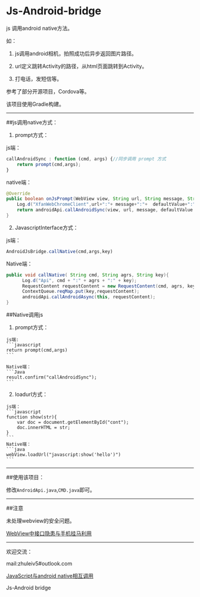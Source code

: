 Js-Android-bridge
=================
js 调用android native方法。

如：

1. js调用android相机，拍照成功后异步返回图片路径。

2. url定义跳转Activity的路径，从html页面跳转到Activity。

3. 打电话，发短信等。

参考了部分开源项目，Cordova等。

该项目使用Gradle构建。

------------------

##js调用native方式：

1. prompt方式：

  js端：

  ```javascript
  callAndroidSync : function (cmd, args) {//同步调用 prompt 方式
      return prompt(cmd,args);
  }
  ```
  
  native端：
  
  ```Java
  @Override
  public boolean onJsPrompt(WebView view, String url, String message, String defaultValue, JsPromptResult result) {
      Log.d("XfanWebChromeClient",url+":"+ message+":"+  defaultValue+":"+  result);
      return androidApi.callAndroidSync(view, url, message, defaultValue ,result);
  }
  ```
2. JavascriptInterface方式：

  js端：
  
  ```javascript
  AndroidJsBridge.callNative(cmd,args,key)
  ```
  
  Native端：
  
  ```Java
  public void callNative( String cmd, String agrs, String key){
        Log.d("Api", cmd + ":" + agrs + ":" + key);
        RequestContent requestContent = new RequestContent(cmd, agrs, key, webView);
        ContextQueue.reqMap.put(key,requestContent);
        androidApi.callAndroidAsync(this, requestContent);
  }
  ```
  
##Native调用js

  1. prompt方式：

    js端:
    ```javascript
    return prompt(cmd,args)
    ```
    
    Native端：
    ```Java
    result.confirm("callAndroidSync"); 
    ```
    
  2. loadurl方式：
  
    js端：
    ```javascript
    function show(str){
        var doc = document.getElementById("cont");
        doc.innerHTML = str;
    }
    ```
    Native端：
    ```java
    webView.loadUrl("javascript:show('hello')")
    ```
    
    
-------------
##使用该项目：

  修改`AndroidApi.java`,`CMD.java`即可。
  

-------------
##注意

  未处理webview的安全问题。

  [WebView中接口隐患与手机挂马利用](http://drops.wooyun.org/papers/548 "WebView中接口隐患与手机挂马利用")

-------------

欢迎交流：

mail:zhuleiv5#outlook.com

[JavaScript与android native相互调用](http://xfans.us/archives/197 "JavaScript与android native相互调用")


Js-Android bridge
